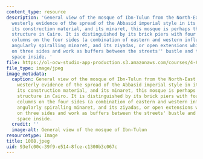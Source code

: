 ```yaml
---
content_type: resource
description: 'General view of the mosque of Ibn-Tulun from the North-East. The furthest
  westerly evidence of the spread of the Abbasid imperial style in its decoration,
  its construction material, and its minaret, this mosque is perhaps the most serene
  structure in Cairo. It is distinguished by its brick piers with four engaged brick
  columns on the four sides (a combination of eastern and western influences), its
  angularly spiralling minaret, and its ziyadas, or open extensions which ring it
  on three sides and work as buffers between the streets'' bustle and the religious
  space inside. '
file: https://ol-ocw-studio-app-production.s3.amazonaws.com/courses/4-615-the-architecture-of-cairo-spring-2002/93efc00c39f9e5148fcec1300b3c067c_1008.jpeg
file_type: image/jpeg
image_metadata:
  caption: General view of the mosque of Ibn-Tulun from the North-East. The furthest
    westerly evidence of the spread of the Abbasid imperial style in its decoration,
    its construction material, and its minaret, this mosque is perhaps the most serene
    structure in Cairo. It is distinguished by its brick piers with four engaged brick
    columns on the four sides (a combination of eastern and western influences), its
    angularly spiralling minaret, and its ziyadas, or open extensions which ring it
    on three sides and work as buffers between the streets' bustle and the religious
    space inside.
  credit: ''
  image-alt: General view of the mosque of Ibn-Tulun
resourcetype: Image
title: 1008.jpeg
uid: 93efc00c-39f9-e514-8fce-c1300b3c067c
---
```

